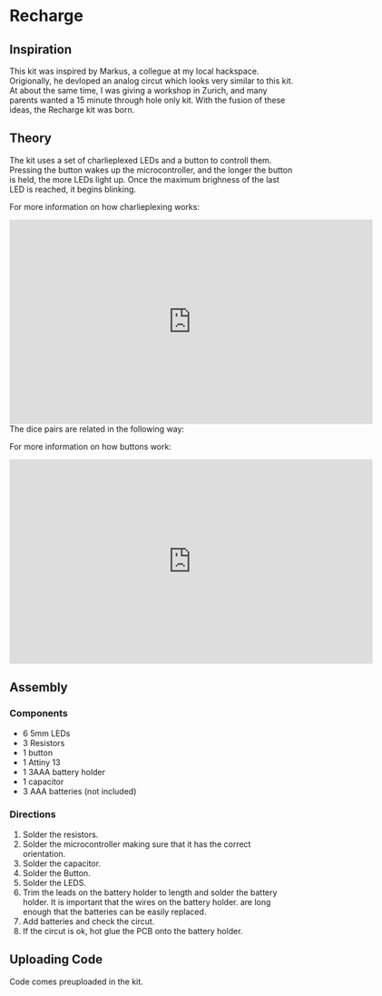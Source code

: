 # Recharge

## Inspiration

This kit was inspired by Markus, a collegue at my local hackspace. Origionally, he devloped an analog circut which looks very similar to this kit. At about the same time, I was giving a workshop in Zurich, and many parents wanted a 15 minute through hole only kit.  With the fusion of these ideas, the Recharge kit was born. 

## Theory

The kit uses a set of charlieplexed LEDs and a button to controll them. Pressing the button wakes up the microcontroller, and the longer the button is held, the more LEDs light up. Once the maximum brighness of the last LED is reached, it begins blinking. 

For more information on how charlieplexing works:

<iframe id="ytplayer" type="text/html" width="640" height="360" src="https://www.youtube.com/embed/Bx5GLyJSWPk?autoplay=0&origin=http://hammeshacks.com" frameborder="0" allowfullscreen></iframe>
The dice pairs are related in the following way:

For more information on how buttons work:

<iframe id="ytplayer" type="text/html" width="640" height="360" src="https://www.youtube.com/embed/C5elus14muQ?autoplay=0&origin=http://hammeshacks.com" frameborder="0" allowfullscreen></iframe>

## Assembly
### Components
* 6 5mm LEDs
* 3 Resistors
* 1 button
* 1 Attiny 13
* 1 3AAA battery holder
* 1 capacitor
* 3 AAA batteries (not included)

### Directions
1. Solder the resistors.
2. Solder the microcontroller making sure that it has the correct orientation.
3. Solder the capacitor.
4. Solder the Button.
5. Solder the LEDS.
6. Trim the leads on the battery holder to length and solder the battery holder. It is important that the wires on the battery holder. are long enough that the batteries can be easily replaced. 
7. Add batteries and check the circut.
8. If the circut is ok, hot glue the PCB onto the battery holder.

## Uploading Code

Code comes preuploaded in the kit.
